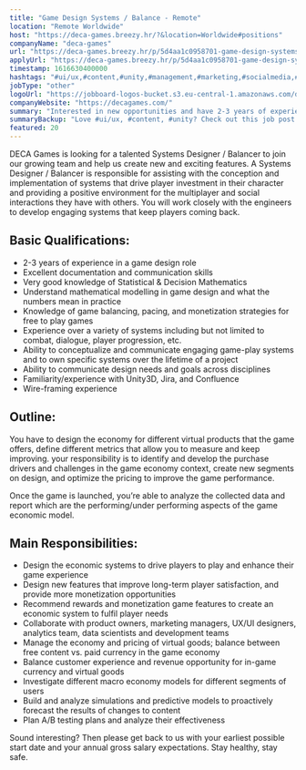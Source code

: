 ```yaml
---
title: "Game Design Systems / Balance - Remote"
location: "Remote Worldwide"
host: "https://deca-games.breezy.hr/?&location=Worldwide#positions"
companyName: "deca-games"
url: "https://deca-games.breezy.hr/p/5d4aa1c0958701-game-design-systems-balance-remote"
applyUrl: "https://deca-games.breezy.hr/p/5d4aa1c0958701-game-design-systems-balance-remote/apply"
timestamp: 1616630400000
hashtags: "#ui/ux,#content,#unity,#management,#marketing,#socialmedia,#jira,#analysis,#office,#optimization"
jobType: "other"
logoUrl: "https://jobboard-logos-bucket.s3.eu-central-1.amazonaws.com/deca-games"
companyWebsite: "https://decagames.com/"
summary: "Interested in new opportunities and have 2-3 years of experience in a game design role? Deca-games has a job opening for a game design systems."
summaryBackup: "Love #ui/ux, #content, #unity? Check out this job post!"
featured: 20
---
```


DECA Games is looking for a talented Systems Designer / Balancer to join our growing team and help us create new and exciting features. A Systems Designer / Balancer is responsible for assisting with the conception and implementation of systems that drive player investment in their character and providing a positive environment for the multiplayer and social interactions they have with others. You will work closely with the engineers to develop engaging systems that keep players coming back.

## Basic Qualifications:

*   2-3 years of experience in a game design role
*   Excellent documentation and communication skills
*   Very good knowledge of Statistical & Decision Mathematics
*   Understand mathematical modelling in game design and what the numbers mean in practice
*   Knowledge of game balancing, pacing, and monetization strategies for free to play games
*   Experience over a variety of systems including but not limited to combat, dialogue, player progression, etc.
*   Ability to conceptualize and communicate engaging game-play systems and to own specific systems over the lifetime of a project
*   Ability to communicate design needs and goals across disciplines
*   Familiarity/experience with Unity3D, Jira, and Confluence
*   Wire-framing experience

## Outline:

You have to design the economy for different virtual products that the game offers, define different metrics that allow you to measure and keep improving. your responsibility is to identify and develop the purchase drivers and challenges in the game economy context, create new segments on design, and optimize the pricing to improve the game performance.

Once the game is launched, you’re able to analyze the collected data and report which are the performing/under performing aspects of the game economic model.

## Main Responsibilities:

*   Design the economic systems to drive players to play and enhance their game experience
*   Design new features that improve long-term player satisfaction, and provide more monetization opportunities
*   Recommend rewards and monetization game features to create an economic system to fulfil player needs
*   Collaborate with product owners, marketing managers, UX/UI designers, analytics team, data scientists and development teams
*   Manage the economy and pricing of virtual goods; balance between free content vs. paid currency in the game economy
*   Balance customer experience and revenue opportunity for in-game currency and virtual goods
*   Investigate different macro economy models for different segments of users
*   Build and analyze simulations and predictive models to proactively forecast the results of changes to content
*   Plan A/B testing plans and analyze their effectiveness

Sound interesting? Then please get back to us with your earliest possible start date and your annual gross salary expectations. Stay healthy, stay safe.
